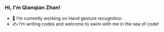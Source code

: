 ### Hi, I'm Qianqian Zhan!
- 🔭 I’m currently working on Hand gesture recognition.
- ✍️ I’m writing codes and welcome to swim with me in the sea of code!
<!--
**QienJane/QienJane** is a ✨ _special_ ✨ repository because its `README.md` (this file) appears on your GitHub profile.

Here are some ideas to get you started:

- 🔭 I’m currently working on ...
- 🌱 I’m currently learning ...
- 👯 I’m I am writing codes
- 🤔 I’m looking for help with ...
- 💬 Ask me about ...
- 📫 How to reach me: ...
- 😄 Pronouns: ...
- ⚡ Fun fact: ...
-->
